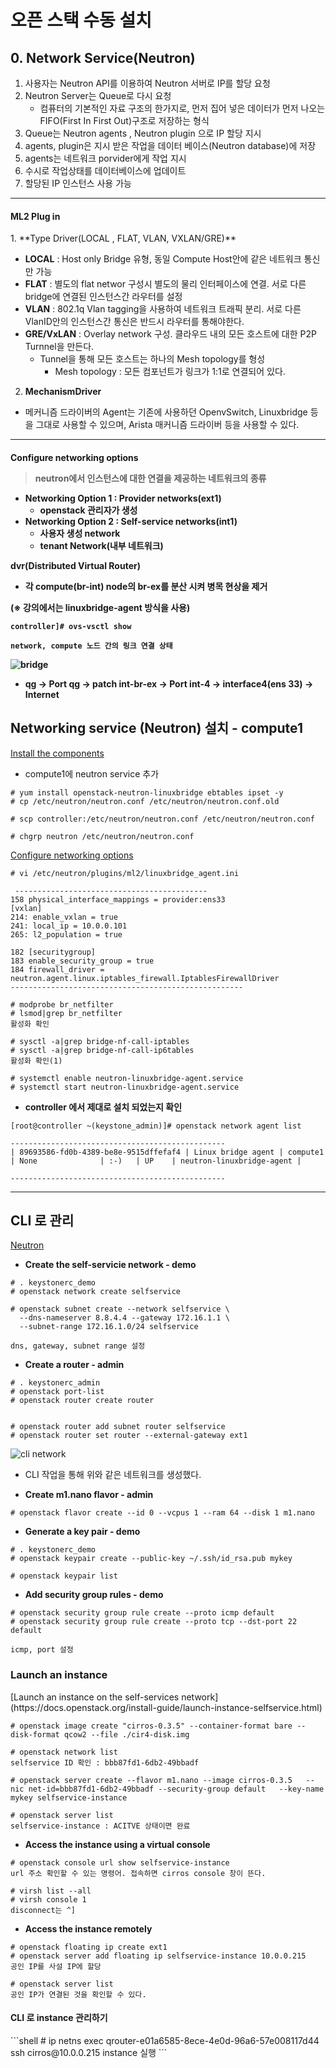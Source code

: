 # 오픈 스택 수동 설치



## 0. Network Service(Neutron)



1. 사용자는 Neutron API를 이용하여 Neutron 서버로 IP를 할당 요청
2. Neutron Server는 Queue로 다시 요청
   - 컴퓨터의 기본적인 자료 구조의 한가지로, 먼저 집어 넣은 데이터가 먼저 나오는 FIFO(First In First Out)구조로 저장하는 형식
3. Queue는 Neutron agents ,  Neutron plugin 으로 IP 할당 지시
4. agents, plugin은 지시 받은 작업을 데이터 베이스(Neutron database)에 저장
5. agents는 네트워크 porvider에게 작업 지시
6. 수시로 작업상태를 데이터베이스에 업데이트
7. 할당된 IP 인스턴스 사용 가능

---



<h4> ML2 Plug in </h4>
1. **Type Driver(LOCAL , FLAT, VLAN, VXLAN/GRE)**

- **LOCAL** : Host only Bridge 유형, 동일 Compute Host안에 같은 네트워크 통신만 가능
- **FLAT** : 별도의 flat networ 구성시 별도의 물리 인터페이스에 연결. 서로 다른 bridge에 연결된 인스턴스간 라우터를 설정
- **VLAN** : 802.1q Vlan tagging을 사용하여 네트워크 트래픽 분리. 서로 다른 VlanID안의 인스턴스간 통신은 반드시 라우터를 통해야한다.
- **GRE/VxLAN** : Overlay network 구성. 클라우드 내의 모든 호스트에 대한 P2P Turnnel을 만든다.
  - Tunnel을 통해 모든 호스트는 하나의 Mesh topology를 형성
    - Mesh topology : 모든 컴포넌트가 링크가 1:1로 연결되어 있다.



2. **MechanismDriver**

- 메커니즘 드라이버의 Agent는 기존에 사용하던 OpenvSwitch, Linuxbridge 등을 그대로 사용할 수 있으며, Arista 매커니즘 드라이버 등을 사용할 수 있다.

---



<h4> Configure networking options

> neutron에서 인스턴스에 대한 연결을 제공하는 네트워크의 종류

- Networking Option 1 : Provider networks(**ext1**)
  - openstack 관리자가 생성
- Networking Option 2 : Self-service networks(**int1**)
  - 사용자 생성 network
  - tenant Network(내부 네트워크)



**dvr(Distributed Virtual Router)**

- 각 compute(br-int) node의 br-ex를 분산 시켜 병목 현상을 제거



**(※ 강의에서는 linuxbridge-agent 방식을 사용)**



```shell
controller]# ovs-vsctl show

network, compute 노드 간의 링크 연결 상태
```

![bridge](https://user-images.githubusercontent.com/58682321/71794788-6cf57d00-3086-11ea-91de-a0ef7c5b46c1.PNG)

- **qg** -> **Port qg** -> **patch int-br-ex** -> **Port int-4** -> **interface4(ens 33)** -> **Internet**





## Networking service (Neutron) 설치 - compute1 

[Install the components](https://docs.openstack.org/neutron/rocky/install/compute-install-rdo.html)

- compute1에 neutron service 추가

```shell
# yum install openstack-neutron-linuxbridge ebtables ipset -y
# cp /etc/neutron/neutron.conf /etc/neutron/neutron.conf.old

# scp controller:/etc/neutron/neutron.conf /etc/neutron/neutron.conf

# chgrp neutron /etc/neutron/neutron.conf
```



[Configure networking options](https://docs.openstack.org/neutron/rocky/install/compute-install-option2-rdo.html)

```shell
# vi /etc/neutron/plugins/ml2/linuxbridge_agent.ini
 
 -------------------------------------------
158 physical_interface_mappings = provider:ens33
[vxlan]
214: enable_vxlan = true
241: local_ip = 10.0.0.101
265: l2_population = true

182 [securitygroup]
183 enable_security_group = true
184 firewall_driver = neutron.agent.linux.iptables_firewall.IptablesFirewallDriver
----------------------------------------------------
```



```shell
# modprobe br_netfilter
# lsmod|grep br_netfilter
활성화 확인

# sysctl -a|grep bridge-nf-call-iptables
# sysctl -a|grep bridge-nf-call-ip6tables
활성화 확인(1)

# systemctl enable neutron-linuxbridge-agent.service
# systemctl start neutron-linuxbridge-agent.service
```



- **controller 에서 제대로 설치 되었는지 확인**

```shell
[root@controller ~(keystone_admin)]# openstack network agent list

------------------------------------------------
| 89693586-fd0b-4389-be8e-9515dffefaf4 | Linux bridge agent | compute1   | None              | :-)   | UP    | neutron-linuxbridge-agent |

------------------------------------------------

```



---



## CLI 로 관리

[Neutron](https://docs.openstack.org/install-guide/launch-instance-networks-selfservice.html)

- **Create the self-servicie network - demo** 

```shell
# . keystonerc_demo
# openstack network create selfservice

# openstack subnet create --network selfservice \
  --dns-nameserver 8.8.4.4 --gateway 172.16.1.1 \
  --subnet-range 172.16.1.0/24 selfservice

dns, gateway, subnet range 설정
```



- **Create a router  - admin**

```shell
# . keystonerc_admin
# openstack port-list
# openstack router create router


# openstack router add subnet router selfservice
# openstack router set router --external-gateway ext1
```



![cli network](https://user-images.githubusercontent.com/58682321/71797659-7e448680-3092-11ea-92f6-b471d191e003.PNG)

- CLI 작업을 통해 위와 같은 네트워크를 생성했다.





- **Create m1.nano flavor - admin**

```shell
# openstack flavor create --id 0 --vcpus 1 --ram 64 --disk 1 m1.nano
```



- **Generate a key pair - demo**

```shell
# . keystonerc_demo
# openstack keypair create --public-key ~/.ssh/id_rsa.pub mykey

# openstack keypair list
```





- **Add security group rules - demo**

```shell
# openstack security group rule create --proto icmp default
# openstack security group rule create --proto tcp --dst-port 22 default

icmp, port 설정
```



<h3> Launch an instance </h3>
[Launch an instance on the self-services network](https://docs.openstack.org/install-guide/launch-instance-selfservice.html)

```shell
# openstack image create "cirros-0.3.5" --container-format bare --disk-format qcow2 --file ./cir4-disk.img

# openstack network list
selfservice ID 확인 : bbb87fd1-6db2-49bbadf

# openstack server create --flavor m1.nano --image cirros-0.3.5   --nic net-id=bbb87fd1-6db2-49bbadf --security-group default   --key-name mykey selfservice-instance

# openstack server list
selfservice-instance : ACITVE 상태이면 완료

```



- **Access the instance using a virtual console** 

```shell
# openstack console url show selfservice-instance
url 주소 확인할 수 있는 명령어. 접속하면 cirros console 창이 뜬다.

# virsh list --all
# virsh console 1
disconnect는 ^]
```



- **Access the instance remotely**

```shell
# openstack floating ip create ext1
# openstack server add floating ip selfservice-instance 10.0.0.215
공인 IP를 사설 IP에 할당

# openstack server list
공인 IP가 연결된 것을 확인할 수 있다.
```



<h4> CLI 로 instance 관리하기 </h4>
```shell
# ip netns exec qrouter-e01a6585-8ece-4e0d-96a6-57e008117d44 ssh cirros@10.0.0.215
instance 실행
```


